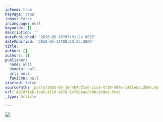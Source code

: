 ```yaml
---
inFeed: true
hasPage: true
inNav: false
inLanguage: null
keywords: []
description: ''
datePublished: '2016-05-16T07:01:24.805Z'
dateModified: '2016-05-11T08:19:23.580Z'
title: ''
author: []
authors: []
publisher:
  name: null
  domain: null
  url: null
  favicon: null
starred: false
sourcePath: _posts/2016-05-16-487d71e6-1ca5-4f19-987e-1475ebacd596.md
url: 487d71e6-1ca5-4f19-987e-1475ebacd596/index.html
_type: Article

---
```

![](https://the-grid-user-content.s3-us-west-2.amazonaws.com/4e5c5fff-78b5-44f2-ba7f-34a94292d75c.jpg)